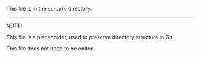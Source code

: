 This file is in the `scripts` directory.

---
NOTE: 

This file is a placeholder, used to preserve directory structure in Git.

This file does not need to be edited.